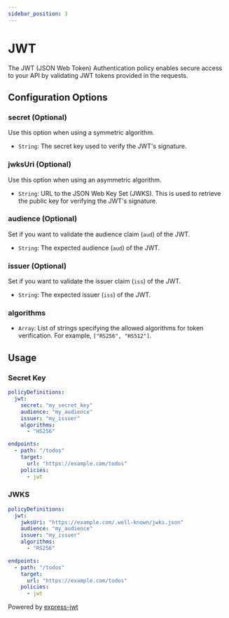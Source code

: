 ```yaml
---
sidebar_position: 3
---
```


# JWT

The JWT (JSON Web Token) Authentication policy enables secure access to your API by validating JWT tokens provided in the requests.

## Configuration Options

### secret (Optional)

Use this option when using a symmetric algorithm.

- `String`: The secret key used to verify the JWT's signature.

### jwksUri (Optional)

Use this option when using an asymmetric algorithm.

- `String`: URL to the JSON Web Key Set (JWKS). This is used to retrieve the public key for verifying the JWT's signature.

### audience (Optional)

Set if you want to validate the audience claim (`aud`) of the JWT.

- `String`: The expected audience (`aud`) of the JWT.

### issuer (Optional)

Set if you want to validate the issuer claim (`iss`) of the JWT.

- `String`: The expected issuer (`iss`) of the JWT.

### algorithms

- `Array`: List of strings specifying the allowed algorithms for token verification. For example, `["RS256", "HS512"]`.

## Usage

### Secret Key

```yaml title="gateweaver.yml"
policyDefinitions:
  jwt:
    secret: "my_secret_key"
    audience: "my_audience"
    issuer: "my_issuer"
    algorithms:
      - "HS256"

endpoints:
  - path: "/todos"
    target:
      url: "https://example.com/todos"
    policies:
      - jwt
```

### JWKS

```yaml title="gateweaver.yml"
policyDefinitions:
  jwt:
    jwksUri: "https://example.com/.well-known/jwks.json"
    audience: "my_audience"
    issuer: "my_issuer"
    algorithms:
      - "RS256"

endpoints:
  - path: "/todos"
    target:
      url: "https://example.com/todos"
    policies:
      - jwt
```

Powered by [express-jwt](https://github.com/auth0/express-jwt)
